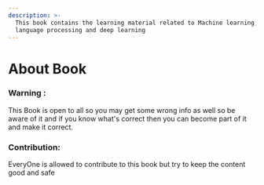 ```yaml
---
description: >-
  This book contains the learning material related to Machine learning, natural
  language processing and deep learning
---
```


# About Book

### Warning :&#x20;

This Book is open to all so you may get some wrong info as well so be aware of it and if you know what's correct then you can become part of it and make it correct.



### Contribution:&#x20;

EveryOne is allowed to contribute to this book but try to keep the content good and safe
